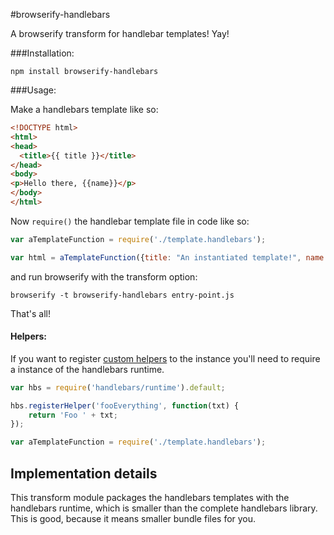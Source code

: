 #browserify-handlebars

A browserify transform for handlebar templates! Yay!

###Installation:

`npm install browserify-handlebars`

###Usage:

Make a handlebars template like so:

```html
<!DOCTYPE html>
<html>
<head>
  <title>{{ title }}</title>
</head>
<body>
<p>Hello there, {{name}}</p>
</body>
</html>
```

Now `require()` the handlebar template file in code like so:

```javascript
var aTemplateFunction = require('./template.handlebars');

var html = aTemplateFunction({title: "An instantiated template!", name: "David"});
```

and run browserify with the transform option:

`browserify -t browserify-handlebars entry-point.js`

That's all!

#### Helpers:

If you want to register [custom helpers](http://handlebarsjs.com/block_helpers.html) to the instance you'll need to require a instance of the handlebars runtime.

```javascript
var hbs = require('handlebars/runtime').default;

hbs.registerHelper('fooEverything', function(txt) {
    return 'Foo ' + txt;
});

var aTemplateFunction = require('./template.handlebars');

```


## Implementation details

This transform module packages the handlebars templates with the handlebars runtime, which is smaller than the complete handlebars library. This is good, because it means smaller bundle files for you.



